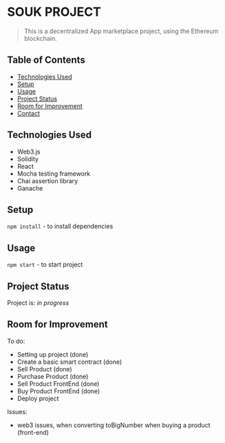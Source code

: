 # SOUK PROJECT

> This is a decentralized App marketplace project, using the Ethereum blockchain.

## Table of Contents

- [Technologies Used](#technologies-used)
- [Setup](#setup)
- [Usage](#usage)
- [Project Status](#project-status)
- [Room for Improvement](#room-for-improvement)
- [Contact](#contact)

## Technologies Used

- Web3.js
- Solidity
- React
- Mocha testing framework
- Chai assertion library
- Ganache

## Setup

`npm install` - to install dependencies

## Usage

`npm start` - to start project

## Project Status

Project is: _in progress_

## Room for Improvement

To do:

- Setting up project (done)
- Create a basic smart contract (done)
- Sell Product (done)
- Purchase Product (done)
- Sell Product FrontEnd (done)
- Buy Product FrontEnd (done)
- Deploy project

Issues:

- web3 issues, when converting toBigNumber when buying a product (front-end) 

